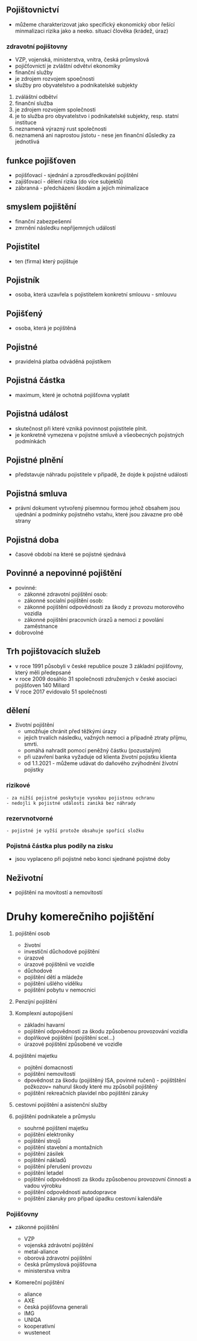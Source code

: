 ## Pojištovnictví
- můžeme charakterizovat jako specifický ekonomický obor řešící minmalizaci 
  rizika jako a neeko. situací člověka (krádež, úraz)
### zdravotní pojištovny
- VZP, vojenská, ministerstva, vnitra, česká průmyslová
- pojičťovnictí je zvláštní odvětví ekonomiky
- finanční služby
- je zdrojem rozvojem spoečnosti 
- služby pro obyvatelstvo a podnikatelské subjekty

1. zváláštní odbětví
2. finanční služba
3. je zdrojem rozvojem společnosti
4. je to služba pro obyvatelstvo i podnikatelské subjekty, resp. statní instituce
5. neznamená výrazný rust společnosti
6. neznamená ani naprostou jistotu - nese jen finanční důsledky za jednotlivá

## funkce pojišťoven
- pojišťovací - sjednání a zprosdředkování pojištění
- zajišťovací - dělení rizika (do více subjektů)
- zábranná - předcházení škodám a jejich minimalizace

## smyslem pojištění
- finanční zabezpešenní 
- zmrnění následku nepříjemných událostí

## Pojistitel
- ten (firma) který pojištuje

## Pojistník
- osoba, která uzavřela s pojistitelem konkretní smlouvu - smlouvu

## Pojišťený
- osoba, která je pojištěná

## Pojistné
- pravidelná platba odváděná pojistíkem

## Pojistná částka
- maximum, které je ochotná pojišťovna vyplatit

## Pojistná událost
- skutečnost při které vzniká povinnost pojistitele plnit.
- je konkretně vymezena v pojistné smluvě a všeobecných pojistných podmínkách

## Pojistné plnění
- představuje náhradu pojistitele v připadě, že dojde k pojistné události

## Pojistná smluva
- právní dokument vytvořený písemnou formou jehož obsahem jsou ujednání a podmínky
  pojistného vstahu, které jsou závazne pro obě strany

## Pojistná doba
- časové období na které se pojistné sjednává


## Povinné a nepovinné pojištění
- povinné: 
    - zákonné zdravotní pojištění osob:
    - zákonné socialní pojištění osob:
    - zákonné pojištění odpovědnosti za škody z provozu motorového vozidla
    - zákonné pojištění pracovních úrazů a nemoci z povolání zaměstnance
- dobrovolné

## Trh pojištovacích služeb
- v roce 1991 působyli v české republice pouze 3 základní pojišťovny, který měli
předepsané 
- v roce 2009 dosáhlo 31 společnosti združených v české asociaci pojišťoven 140 Miliard
- V roce 2017 evidovalo 51 společnosti   

## dělení
- životní pojištění
    - umožňuje chránit před těžkými úrazy
    - jejich trvalích následku, važných nemoci a případně ztraty příjmu, smrti.
    - pomáhá nahradit pomocí peněžný částku (pozustalým)
    - při uzavření banka vyžaduje od klienta životní pojistku klienta
    - od 1.1.2021 - můžeme udávat do daňového zvýhodnění žívotní pojistky

### rizikové
    - za nižší pojistné poskytuje vysokou pojistnou ochranu 
    - nedojli k pojistné události zaniká bez náhrady
### rezervnotvorné
    - pojistné je vyžší protože obsahuje spořící složku

### Pojistná částka plus podíly na zisku
- jsou vyplaceno při pojistné nebo konci sjednané pojistné doby

## Neživotní
- pojištění na movitostí a nemovitostí 


# Druhy komerečniho pojištění
1. pojištění osob
    - životní
    - investiční důchodové pojištění
    - úrazové
    - úrazové pojištěníi ve vozidle
    - důchodové
    - pojištění dětí a mládeže
    - pojištění ušlého vídělku
    - pojištění pobytu v nemocnici
2. Penzijní pojištění

3. Komplexní autopojišení
    - základní havarní
    - pojištění odpovědnosti za škodu způsobenou provozování vozidla
    - doplňkové pojištění (pojištění scel...)
    - úrazové pojištění způsobené ve vozidle
4. pojištění majetku
    - pojitění domacnosti
    - pojištění nemovitostí
    - dpovědnost za škodu (pojištěný ISA, povinné ručení) - pojištštění požkozov= nahurul škody které mu způsobil pojištěný
    - pojištění rekreačních plavidel nbo pojištění záruky
5. cestovní pojištění a asistenční služby
6. pojištění podnikatele a průmyslu
    - souhrné pojištení majetku
    - pojištění elektroniky
    - pojištění strojů
    - pojištění stavební a montažních
    - pojištění zásilek
    - pojištění nákladů 
    - pojištění přerušení provozu
    - pojištění letadel
    - pojištění odpovědnosti za škodu způsobenou provozovní činnosti a vadou výrobku
    - pojištění odpovědnosti autodopravce
    - pojištění záaruky pro případ úpadku cestovní kalendáře
### Pojišťovny
- zákonné pojištění
    - VZP
    - vojenská zdrávotní pojištění
    - metal-aliance
    - oborová zdravotní pojištění
    - česká průmyslová pojišťovna 
    - ministerstva vnitra

- Komereční pojištění
    - aliance
    - AXE
    - česká pojišťovna generali
    - IMG
    - UNIQA
    - kooperativní
    - wusteneot






